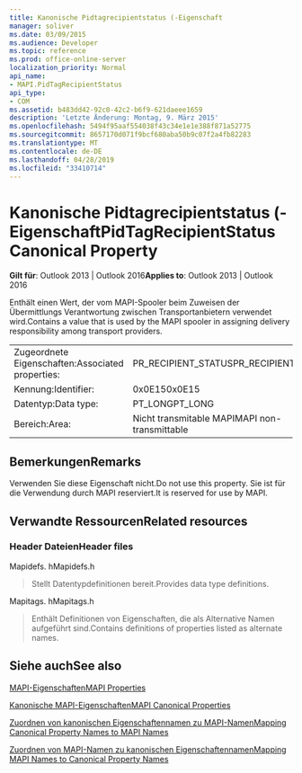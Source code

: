 ```yaml
---
title: Kanonische Pidtagrecipientstatus (-Eigenschaft
manager: soliver
ms.date: 03/09/2015
ms.audience: Developer
ms.topic: reference
ms.prod: office-online-server
localization_priority: Normal
api_name:
- MAPI.PidTagRecipientStatus
api_type:
- COM
ms.assetid: b483dd42-92c0-42c2-b6f9-621daeee1659
description: 'Letzte Änderung: Montag, 9. März 2015'
ms.openlocfilehash: 5494f95aaf554038f43c34e1e1e388f871a52775
ms.sourcegitcommit: 8657170d071f9bcf680aba50b9c07f2a4fb82283
ms.translationtype: MT
ms.contentlocale: de-DE
ms.lasthandoff: 04/28/2019
ms.locfileid: "33410714"
---
```

# <a name="pidtagrecipientstatus-canonical-property"></a><span data-ttu-id="f91ed-103">Kanonische Pidtagrecipientstatus (-Eigenschaft</span><span class="sxs-lookup"><span data-stu-id="f91ed-103">PidTagRecipientStatus Canonical Property</span></span>

  
  
<span data-ttu-id="f91ed-104">**Gilt für**: Outlook 2013 | Outlook 2016</span><span class="sxs-lookup"><span data-stu-id="f91ed-104">**Applies to**: Outlook 2013 | Outlook 2016</span></span> 
  
<span data-ttu-id="f91ed-105">Enthält einen Wert, der vom MAPI-Spooler beim Zuweisen der Übermittlungs Verantwortung zwischen Transportanbietern verwendet wird.</span><span class="sxs-lookup"><span data-stu-id="f91ed-105">Contains a value that is used by the MAPI spooler in assigning delivery responsibility among transport providers.</span></span>
  
|||
|:-----|:-----|
|<span data-ttu-id="f91ed-106">Zugeordnete Eigenschaften:</span><span class="sxs-lookup"><span data-stu-id="f91ed-106">Associated properties:</span></span>  <br/> |<span data-ttu-id="f91ed-107">PR_RECIPIENT_STATUS</span><span class="sxs-lookup"><span data-stu-id="f91ed-107">PR_RECIPIENT_STATUS</span></span>  <br/> |
|<span data-ttu-id="f91ed-108">Kennung:</span><span class="sxs-lookup"><span data-stu-id="f91ed-108">Identifier:</span></span>  <br/> |<span data-ttu-id="f91ed-109">0x0E15</span><span class="sxs-lookup"><span data-stu-id="f91ed-109">0x0E15</span></span>  <br/> |
|<span data-ttu-id="f91ed-110">Datentyp:</span><span class="sxs-lookup"><span data-stu-id="f91ed-110">Data type:</span></span>  <br/> |<span data-ttu-id="f91ed-111">PT_LONG</span><span class="sxs-lookup"><span data-stu-id="f91ed-111">PT_LONG</span></span>  <br/> |
|<span data-ttu-id="f91ed-112">Bereich:</span><span class="sxs-lookup"><span data-stu-id="f91ed-112">Area:</span></span>  <br/> |<span data-ttu-id="f91ed-113">Nicht transmitable MAPI</span><span class="sxs-lookup"><span data-stu-id="f91ed-113">MAPI non-transmittable</span></span>  <br/> |
   
## <a name="remarks"></a><span data-ttu-id="f91ed-114">Bemerkungen</span><span class="sxs-lookup"><span data-stu-id="f91ed-114">Remarks</span></span>

<span data-ttu-id="f91ed-115">Verwenden Sie diese Eigenschaft nicht.</span><span class="sxs-lookup"><span data-stu-id="f91ed-115">Do not use this property.</span></span> <span data-ttu-id="f91ed-116">Sie ist für die Verwendung durch MAPI reserviert.</span><span class="sxs-lookup"><span data-stu-id="f91ed-116">It is reserved for use by MAPI.</span></span>
  
## <a name="related-resources"></a><span data-ttu-id="f91ed-117">Verwandte Ressourcen</span><span class="sxs-lookup"><span data-stu-id="f91ed-117">Related resources</span></span>

### <a name="header-files"></a><span data-ttu-id="f91ed-118">Header Dateien</span><span class="sxs-lookup"><span data-stu-id="f91ed-118">Header files</span></span>

<span data-ttu-id="f91ed-119">Mapidefs. h</span><span class="sxs-lookup"><span data-stu-id="f91ed-119">Mapidefs.h</span></span>
  
> <span data-ttu-id="f91ed-120">Stellt Datentypdefinitionen bereit.</span><span class="sxs-lookup"><span data-stu-id="f91ed-120">Provides data type definitions.</span></span>
    
<span data-ttu-id="f91ed-121">Mapitags. h</span><span class="sxs-lookup"><span data-stu-id="f91ed-121">Mapitags.h</span></span>
  
> <span data-ttu-id="f91ed-122">Enthält Definitionen von Eigenschaften, die als Alternative Namen aufgeführt sind.</span><span class="sxs-lookup"><span data-stu-id="f91ed-122">Contains definitions of properties listed as alternate names.</span></span>
    
## <a name="see-also"></a><span data-ttu-id="f91ed-123">Siehe auch</span><span class="sxs-lookup"><span data-stu-id="f91ed-123">See also</span></span>



[<span data-ttu-id="f91ed-124">MAPI-Eigenschaften</span><span class="sxs-lookup"><span data-stu-id="f91ed-124">MAPI Properties</span></span>](mapi-properties.md)
  
[<span data-ttu-id="f91ed-125">Kanonische MAPI-Eigenschaften</span><span class="sxs-lookup"><span data-stu-id="f91ed-125">MAPI Canonical Properties</span></span>](mapi-canonical-properties.md)
  
[<span data-ttu-id="f91ed-126">Zuordnen von kanonischen Eigenschaftennamen zu MAPI-Namen</span><span class="sxs-lookup"><span data-stu-id="f91ed-126">Mapping Canonical Property Names to MAPI Names</span></span>](mapping-canonical-property-names-to-mapi-names.md)
  
[<span data-ttu-id="f91ed-127">Zuordnen von MAPI-Namen zu kanonischen Eigenschaftennamen</span><span class="sxs-lookup"><span data-stu-id="f91ed-127">Mapping MAPI Names to Canonical Property Names</span></span>](mapping-mapi-names-to-canonical-property-names.md)


